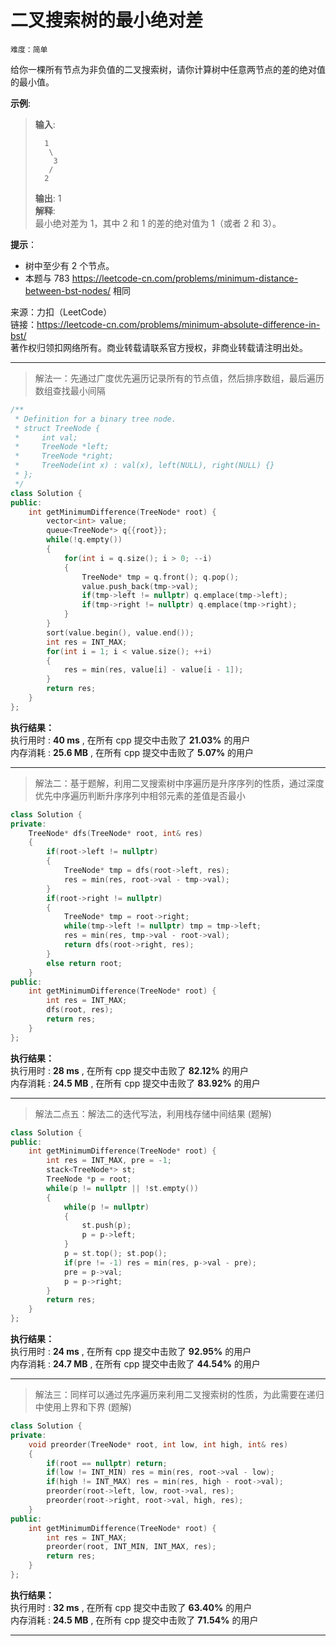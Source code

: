 # 二叉搜索树的最小绝对差 #  
`难度：简单` 

给你一棵所有节点为非负值的二叉搜索树，请你计算树中任意两节点的差的绝对值的最小值。    

**示例**:  
>**输入**:   
>```  
>   1  
>    \  
>     3  
>    /  
>   2  
>```  
>**输出**: 1  
>**解释**:   
>最小绝对差为 1，其中 2 和 1 的差的绝对值为 1（或者 2 和 3）。  

**提示**：  
- 树中至少有 2 个节点。
- 本题与 783 https://leetcode-cn.com/problems/minimum-distance-between-bst-nodes/ 相同

来源：力扣（LeetCode）  
链接：https://leetcode-cn.com/problems/minimum-absolute-difference-in-bst/  
著作权归领扣网络所有。商业转载请联系官方授权，非商业转载请注明出处。  

---  
>解法一：先通过广度优先遍历记录所有的节点值，然后排序数组，最后遍历数组查找最小间隔   

```C++  
/**
 * Definition for a binary tree node.
 * struct TreeNode {
 *     int val;
 *     TreeNode *left;
 *     TreeNode *right;
 *     TreeNode(int x) : val(x), left(NULL), right(NULL) {}
 * };
 */
class Solution {
public:
    int getMinimumDifference(TreeNode* root) {
        vector<int> value;
        queue<TreeNode*> q{{root}};
        while(!q.empty())
        {
            for(int i = q.size(); i > 0; --i)
            {
                TreeNode* tmp = q.front(); q.pop();
                value.push_back(tmp->val);
                if(tmp->left != nullptr) q.emplace(tmp->left);
                if(tmp->right != nullptr) q.emplace(tmp->right);
            }
        }
        sort(value.begin(), value.end());
        int res = INT_MAX;
        for(int i = 1; i < value.size(); ++i)
        {
            res = min(res, value[i] - value[i - 1]);
        }
        return res;
    }
};
```  

**执行结果：**  
执行用时 : **40 ms** , 在所有 cpp 提交中击败了 **21.03%** 的用户  
内存消耗 : **25.6 MB** , 在所有 cpp 提交中击败了 **5.07%** 的用户  

---  
>解法二：基于题解，利用二叉搜索树中序遍历是升序序列的性质，通过深度优先中序遍历判断升序序列中相邻元素的差值是否最小  

```C++  
class Solution {
private:
    TreeNode* dfs(TreeNode* root, int& res)
    {
        if(root->left != nullptr)
        {
            TreeNode* tmp = dfs(root->left, res);
            res = min(res, root->val - tmp->val);
        }
        if(root->right != nullptr)
        {
            TreeNode* tmp = root->right;
            while(tmp->left != nullptr) tmp = tmp->left;
            res = min(res, tmp->val - root->val);
            return dfs(root->right, res);
        }
        else return root;
    }
public:
    int getMinimumDifference(TreeNode* root) {
        int res = INT_MAX;
        dfs(root, res);
        return res;
    }
};
```  

**执行结果：**  
执行用时 : **28 ms** , 在所有 cpp 提交中击败了 **82.12%** 的用户  
内存消耗 : **24.5 MB** , 在所有 cpp 提交中击败了 **83.92%** 的用户  

---  
>解法二点五：解法二的迭代写法，利用栈存储中间结果 (题解)  

```C++  
class Solution {
public:
    int getMinimumDifference(TreeNode* root) {
        int res = INT_MAX, pre = -1;
        stack<TreeNode*> st;
        TreeNode *p = root;
        while(p != nullptr || !st.empty())
        {
            while(p != nullptr)
            {
                st.push(p);
                p = p->left;
            }
            p = st.top(); st.pop();
            if(pre != -1) res = min(res, p->val - pre);
            pre = p->val;
            p = p->right;
        }
        return res;
    }
};
```  

**执行结果：**  
执行用时 : **24 ms** , 在所有 cpp 提交中击败了 **92.95%** 的用户  
内存消耗 : **24.7 MB** , 在所有 cpp 提交中击败了 **44.54%** 的用户  

---  
>解法三：同样可以通过先序遍历来利用二叉搜索树的性质，为此需要在递归中使用上界和下界 (题解)  

```C++  
class Solution {
private:
    void preorder(TreeNode* root, int low, int high, int& res)
    {
        if(root == nullptr) return;
        if(low != INT_MIN) res = min(res, root->val - low);
        if(high != INT_MAX) res = min(res, high - root->val);
        preorder(root->left, low, root->val, res);
        preorder(root->right, root->val, high, res);
    }
public:
    int getMinimumDifference(TreeNode* root) {
        int res = INT_MAX;
        preorder(root, INT_MIN, INT_MAX, res);
        return res;
    }
};
```  

**执行结果：**  
执行用时 : **32 ms** , 在所有 cpp 提交中击败了 **63.40%** 的用户  
内存消耗 : **24.5 MB** , 在所有 cpp 提交中击败了 **71.54%** 的用户  

---  